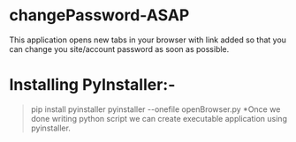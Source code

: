 # changePassword-ASAP
This application opens new tabs in your browser with link added so that you can change you site/account password as soon as possible.
# Installing PyInstaller:- 
> pip install pyinstaller
> pyinstaller --onefile openBrowser.py
*Once we done writing python script we can create executable application using pyinstaller.
